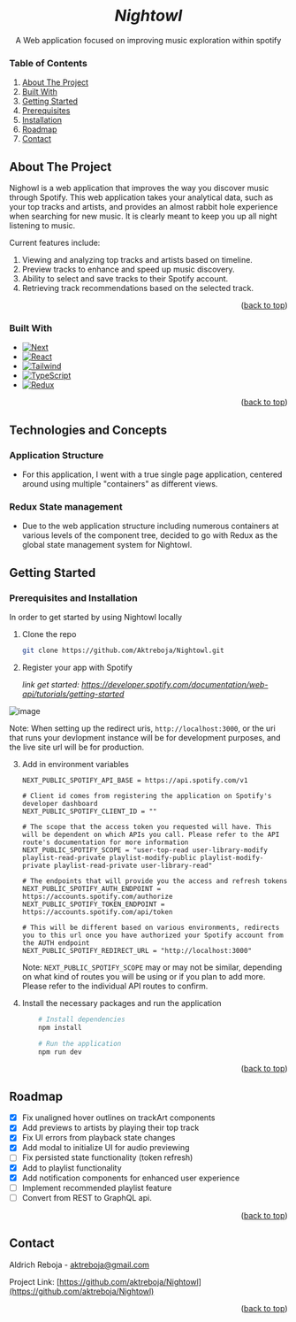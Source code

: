 <a name="readme-top"></a>

<!-- PROJECT LOGO -->
<br />
<div align="center">
<!--   <a href="https://github.com/othneildrew/Best-README-Template">
    <img src="images/logo.png" alt="Logo" width="80" height="80">
  </a> -->

  <h1 align="center"><i>Nightowl</i></h1>

  <p align="center">
    A Web application focused on improving music exploration within spotify
  </p>
</div>

<!-- TABLE OF CONTENTS -->
  <h3>Table of Contents</h3>
  <ol>
    <li><a href="#about-the-project">About The Project</a></li>
    <li><a href="#built-with">Built With</a></li>
    <li><a href="#getting-started">Getting Started</a></li>
    <li><a href="#prerequisites">Prerequisites</a></li>
    <li><a href="#installation">Installation</a></li>
    <li><a href="#roadmap">Roadmap</a></li>
    <li><a href="#contact">Contact</a></li>
  </ol>

<!-- ABOUT THE PROJECT -->

## About The Project

Nighowl is a web application that improves the way you discover music through Spotify. This web application takes your analytical data, such as your top tracks and artists, and provides an almost rabbit hole experience when searching for new music. It is clearly meant to keep you up all night listening to music.

Current features include:

1. Viewing and analyzing top tracks and artists based on timeline.
2. Preview tracks to enhance and speed up music discovery.
3. Ability to select and save tracks to their Spotify account.
4. Retrieving track recommendations based on the selected track.

<p align="right">(<a href="#readme-top">back to top</a>)</p>

<h3 name = "built-with"> Built With</h3>

- [![Next][Next.js]][Next-url]
- [![React][React.js]][React-url]
- [![Tailwind][Tailwind]][Tailwind-url]
- [![TypeScript][TypeScript]][TypeScript-url]
- [![Redux][Redux]][Redux-url]

<p align="right">(<a href="#readme-top">back to top</a>)</p>

<!-- Technologies -->

## Technologies and Concepts

### Application Structure

- For this application, I went with a true single page application, centered around using multiple "containers" as different views.

### Redux State management

- Due to the web application structure including numerous containers at various levels of the component tree, decided to go with Redux as the global state management system for Nightowl.

<!-- GETTING STARTED -->

## Getting Started

### Prerequisites and Installation

In order to get started by using Nightowl locally

1. Clone the repo
   ```sh
   git clone https://github.com/Aktreboja/Nightowl.git
   ```
2. Register your app with Spotify

   _link get started: https://developer.spotify.com/documentation/web-api/tutorials/getting-started_

![image](https://github.com/Aktreboja/Nightowl/assets/15055373/5d977e26-5226-41e5-8d59-7b5c9a68cdc7)

Note: When setting up the redirect uris, `http://localhost:3000`, or the uri that runs your devlopment instance will be for development purposes, and the live site url will be for production.

3. Add in environment variables

   ```env
   NEXT_PUBLIC_SPOTIFY_API_BASE = https://api.spotify.com/v1

   # Client id comes from registering the application on Spotify's developer dashboard
   NEXT_PUBLIC_SPOTIFY_CLIENT_ID = ""

   # The scope that the access token you requested will have. This will be dependent on which APIs you call. Please refer to the API route's documentation for more information
   NEXT_PUBLIC_SPOTIFY_SCOPE = "user-top-read user-library-modify playlist-read-private playlist-modify-public playlist-modify-private playlist-read-private user-library-read"

   # The endpoints that will provide you the access and refresh tokens
   NEXT_PUBLIC_SPOTIFY_AUTH_ENDPOINT = https://accounts.spotify.com/authorize
   NEXT_PUBLIC_SPOTIFY_TOKEN_ENDPOINT = https://accounts.spotify.com/api/token

   # This will be different based on various environments, redirects you to this url once you have authorized your Spotify account from the AUTH endpoint
   NEXT_PUBLIC_SPOTIFY_REDIRECT_URL = "http://localhost:3000"

   ```

   Note: `NEXT_PUBLIC_SPOTIFY_SCOPE` may or may not be similar, depending on what kind of routes you will be using or if you plan to add more. Please refer to the individual API routes to confirm.

4. Install the necessary packages and run the application

   ```sh
       # Install dependencies
       npm install

       # Run the application
       npm run dev
   ```

<p align="right">(<a href="#readme-top">back to top</a>)</p>

<!-- ROADMAP -->

## Roadmap

- [x] Fix unaligned hover outlines on trackArt components
- [x] Add previews to artists by playing their top track
- [x] Fix UI errors from playback state changes
- [x] Add modal to initialize UI for audio previewing
- [ ] Fix persisted state functionality (token refresh)
- [x] Add to playlist functionality
- [x] Add notification components for enhanced user experience
- [ ] Implement recommended playlist feature
- [ ] Convert from REST to GraphQL api.

<p align="right">(<a href="#readme-top">back to top</a>)</p>

<!-- CONTACT -->

## Contact

Aldrich Reboja - aktreboja@gmail.com

Project Link: [https://github.com/aktreboja/Nightowl](https://github.com/aktreboja/Nightowl)

<p align="right">(<a href="#readme-top">back to top</a>)</p>

<!-- MARKDOWN LINKS & IMAGES -->
<!-- https://www.markdownguide.org/basic-syntax/#reference-style-links -->

[linkedin-shield]: https://img.shields.io/badge/-LinkedIn-black.svg?style=for-the-badge&logo=linkedin&colorB=555
[linkedin-url]: https://linkedin.com/in/aktreboja
[Next.js]: https://img.shields.io/badge/next.js-000000?style=for-the-badge&logo=nextdotjs&logoColor=white
[Next-url]: https://nextjs.org/
[TypeScript]: https://img.shields.io/badge/TypeScript-007ACC?style=for-the-badge&logo=typescript&logoColor=white
[TypeScript-url]: https://www.typescriptlang.org/
[React.js]: https://img.shields.io/badge/React-20232A?style=for-the-badge&logo=react&logoColor=61DAFB
[React-url]: https://reactjs.org/
[Tailwind]: https://img.shields.io/badge/tailwindcss-0F172A?style=for-the-badge&logo=tailwindcss
[Tailwind-url]: https://tailwindcss.com/
[Redux]: https://img.shields.io/badge/redux-593d88?style=for-the-badge&logo=redux
[Redux-url]: https://www.redux.js.org
